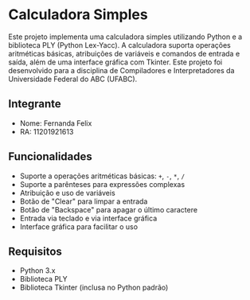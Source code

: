 # Calculadora Simples

  Este projeto implementa uma calculadora simples utilizando Python e a biblioteca PLY (Python Lex-Yacc). A calculadora suporta operações aritméticas básicas, atribuições de variáveis e comandos de entrada e saída, além de uma interface gráfica com Tkinter.
  Este projeto foi desenvolvido para a disciplina de Compiladores e Interpretadores da Universidade Federal do ABC (UFABC).

## Integrante

- Nome: Fernanda Felix
- RA: 11201921613

## Funcionalidades

- Suporte a operações aritméticas básicas: `+`, `-`, `*`, `/`
- Suporte a parênteses para expressões complexas
- Atribuição e uso de variáveis
- Botão de "Clear" para limpar a entrada
- Botão de "Backspace" para apagar o último caractere
- Entrada via teclado e via interface gráfica
- Interface gráfica para facilitar o uso

## Requisitos

- Python 3.x
- Biblioteca PLY
- Biblioteca Tkinter (inclusa no Python padrão)
